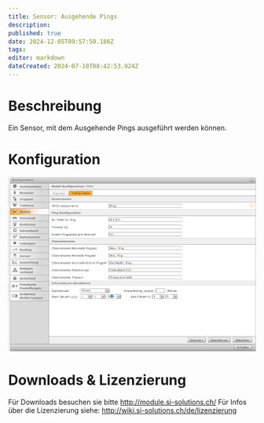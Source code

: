 ```yaml
---
title: Sensor: Ausgehende Pings
description: 
published: true
date: 2024-12-05T09:57:50.186Z
tags: 
editor: markdown
dateCreated: 2024-07-10T08:42:53.924Z
---
```


# Beschreibung
Ein Sensor, mit dem Ausgehende Pings ausgeführt werden können.
# Konfiguration
![Ping](/uploads/prtg/ping.png "Ping")
# Downloads & Lizenzierung
Für Downloads besuchen sie bitte http://module.si-solutions.ch/
Für Infos über die Lizenzierung siehe: http://wiki.si-solutions.ch/de/lizenzierung